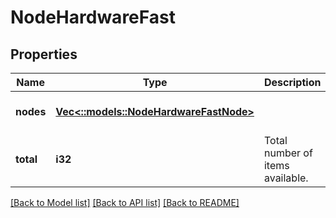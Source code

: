 # NodeHardwareFast

## Properties
Name | Type | Description | Notes
------------ | ------------- | ------------- | -------------
**nodes** | [**Vec<::models::NodeHardwareFastNode>**](NodeHardwareFastNode.md) |  | [optional] [default to null]
**total** | **i32** | Total number of items available. | [optional] [default to null]

[[Back to Model list]](../README.md#documentation-for-models) [[Back to API list]](../README.md#documentation-for-api-endpoints) [[Back to README]](../README.md)


